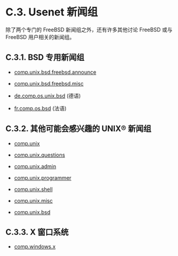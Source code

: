 # C.3. Usenet 新闻组

除了两个专门的 FreeBSD 新闻组之外，还有许多其他讨论 FreeBSD 或与 FreeBSD 用户相关的新闻组。

## C.3.1. BSD 专用新闻组

- [comp.unix.bsd.freebsd.announce](news:comp.unix.bsd.freebsd.announce)

- [comp.unix.bsd.freebsd.misc](news:comp.unix.bsd.freebsd.misc)

- [de.comp.os.unix.bsd](news:de.comp.os.unix.bsd) (德语)

- [fr.comp.os.bsd](news:fr.comp.os.bsd) (法语)

## C.3.2. 其他可能会感兴趣的 UNIX® 新闻组

- [comp.unix](news:comp.unix)

- [comp.unix.questions](news:comp.unix.questions)

- [comp.unix.admin](news:comp.unix.admin)

- [comp.unix.programmer](news:comp.unix.programmer)

- [comp.unix.shell](news:comp.unix.shell)

- [comp.unix.misc](news:comp.unix.misc)

- [comp.unix.bsd](news:comp.unix.bsd)

## C.3.3. X 窗口系统

- [comp.windows.x](news:comp.windows.x)